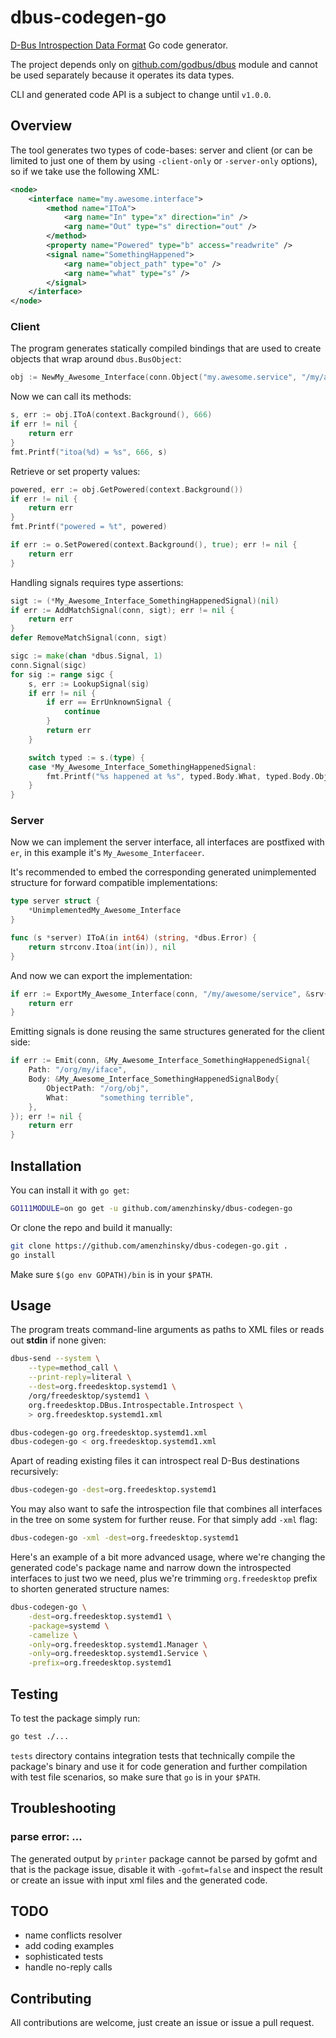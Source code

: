# dbus-codegen-go

[D-Bus Introspection Data Format](https://dbus.freedesktop.org/doc/dbus-specification.html#introspection-format) Go code generator.

The project depends only on [github.com/godbus/dbus](https://github.com/godbus/dbus) module and cannot be used separately because it operates its data types.

CLI and generated code API is a subject to change until `v1.0.0`.

## Overview

The tool generates two types of code-bases: server and client (or can be limited to just one of them by using `-client-only` or `-server-only` options), so if we take use the following XML:

```xml
<node>
	<interface name="my.awesome.interface">
		<method name="IToA">
			<arg name="In" type="x" direction="in" />
			<arg name="Out" type="s" direction="out" />
		</method>
		<property name="Powered" type="b" access="readwrite" />
		<signal name="SomethingHappened">
			<arg name="object_path" type="o" />
			<arg name="what" type="s" />
		</signal>
	</interface>
</node>
```

### Client

The program generates statically compiled bindings that are used to create objects that wrap around `dbus.BusObject`:

```go
obj := NewMy_Awesome_Interface(conn.Object("my.awesome.service", "/my/awesome/service"))
```

Now we can call its methods:

```go
s, err := obj.IToA(context.Background(), 666)
if err != nil {
    return err
}
fmt.Printf("itoa(%d) = %s", 666, s)
```

Retrieve or set property values:

```go
powered, err := obj.GetPowered(context.Background())
if err != nil {
    return err
}
fmt.Printf("powered = %t", powered)

if err := o.SetPowered(context.Background(), true); err != nil {
    return err
}
```

Handling signals requires type assertions:

```go
sigt := (*My_Awesome_Interface_SomethingHappenedSignal)(nil)
if err := AddMatchSignal(conn, sigt); err != nil {
    return err
}
defer RemoveMatchSignal(conn, sigt)

sigc := make(chan *dbus.Signal, 1)
conn.Signal(sigc)
for sig := range sigc {
    s, err := LookupSignal(sig)
    if err != nil {
        if err == ErrUnknownSignal {
            continue
        }
        return err
    }

    switch typed := s.(type) {
    case *My_Awesome_Interface_SomethingHappenedSignal:
        fmt.Printf("%s happened at %s", typed.Body.What, typed.Body.ObjectPath)
    }
}
```

### Server

Now we can implement the server interface, all interfaces are postfixed with `er`, in this example it's `My_Awesome_Interfaceer`.

It's recommended to embed the corresponding generated unimplemented structure for forward compatible implementations:

```go
type server struct {
	*UnimplementedMy_Awesome_Interface
}

func (s *server) IToA(in int64) (string, *dbus.Error) {
	return strconv.Itoa(int(in)), nil
}
```

And now we can export the implementation:

```go
if err := ExportMy_Awesome_Interface(conn, "/my/awesome/service", &srv{}); err != nil {
	return err
}
```

Emitting signals is done reusing the same structures generated for the client side:

```go
if err := Emit(conn, &My_Awesome_Interface_SomethingHappenedSignal{
    Path: "/org/my/iface",
    Body: &My_Awesome_Interface_SomethingHappenedSignalBody{
        ObjectPath: "/org/obj",
        What:       "something terrible",
    },
}); err != nil {
	return err
}
```

## Installation

You can install it with `go get`:

```bash
GO111MODULE=on go get -u github.com/amenzhinsky/dbus-codegen-go
```

Or clone the repo and build it manually:

```bash
git clone https://github.com/amenzhinsky/dbus-codegen-go.git .
go install
```

Make sure `$(go env GOPATH)/bin` is in your `$PATH`.

## Usage

The program treats command-line arguments as paths to XML files or reads out **stdin** if none given:

```bash
dbus-send --system \
	--type=method_call \
	--print-reply=literal \
	--dest=org.freedesktop.systemd1 \
	/org/freedesktop/systemd1 \
	org.freedesktop.DBus.Introspectable.Introspect \
	> org.freedesktop.systemd1.xml

dbus-codegen-go org.freedesktop.systemd1.xml
dbus-codegen-go < org.freedesktop.systemd1.xml
```

Apart of reading existing files it can introspect real D-Bus destinations recursively: 

```bash
dbus-codegen-go -dest=org.freedesktop.systemd1
```

You may also want to safe the introspection file that combines all interfaces in the tree on some system for further reuse. For that simply add `-xml` flag:

```bash
dbus-codegen-go -xml -dest=org.freedesktop.systemd1
```

Here's an example of a bit more advanced usage, where we're changing the generated code's package name and narrow down the introspected interfaces to just two we need, plus we're trimming `org.freedesktop` prefix to shorten generated structure names:

```bash
dbus-codegen-go \
	-dest=org.freedesktop.systemd1 \
	-package=systemd \
	-camelize \
	-only=org.freedesktop.systemd1.Manager \
	-only=org.freedesktop.systemd1.Service \
	-prefix=org.freedesktop.systemd1
```

## Testing

To test the package simply run:

```bash
go test ./...
```

`tests` directory contains integration tests that technically compile the package's binary and use it for code generation and further compilation with test file scenarios, so make sure that `go` is in your `$PATH`.

## Troubleshooting

### parse error: ...

The generated output by `printer` package cannot be parsed by gofmt and that is the package issue, disable it with `-gofmt=false` and inspect the result or create an issue with input xml files and the generated code.

## TODO

- name conflicts resolver
- add coding examples
- sophisticated tests
- handle no-reply calls

## Contributing

All contributions are welcome, just create an issue or issue a pull request.
